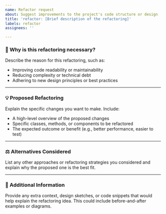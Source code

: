 ```yaml
---
name: Refactor request
about: Suggest improvements to the project's code structure or design
title: 'refactor: [Brief description of the refactoring]'
labels: refactor
assignees: ''

---
```


### 🧐 Why is this refactoring necessary?
Describe the reason for this refactoring, such as:
- Improving code readability or maintainability
- Reducing complexity or technical debt
- Adhering to new design principles or best practices

---

### 💡 Proposed Refactoring
Explain the specific changes you want to make. Include:
- A high-level overview of the proposed changes
- Specific classes, methods, or components to be refactored
- The expected outcome or benefit (e.g., better performance, easier to test)

---

### ⚖ Alternatives Considered
List any other approaches or refactoring strategies you considered and explain why the proposed one is the best fit.

---

### 📝 Additional Information
Provide any extra context, design sketches, or code snippets that would help explain the refactoring idea. This could include before-and-after examples or diagrams.